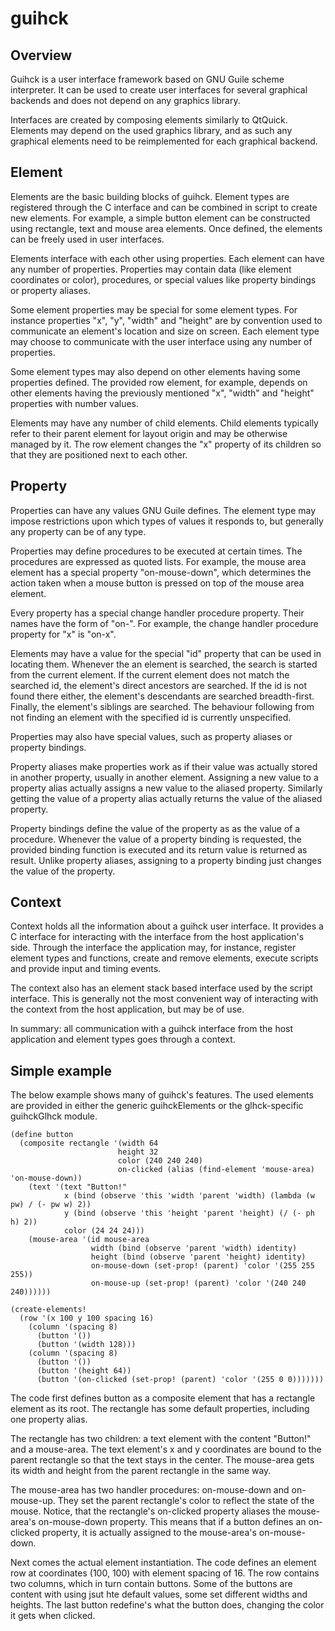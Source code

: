 guihck
======

Overview
--------

Guihck is a user interface framework based on GNU Guile scheme interpreter. 
It can be used to create user interfaces for several graphical backends and 
does not depend on any graphics library.

Interfaces are created by composing elements similarly to QtQuick. 
Elements may depend on the used graphics library, and as such any
graphical elements need to be reimplemented for each graphical backend.


Element
-------

Elements are the basic building blocks of guihck. Element types are registered through
the C interface and can be combined in script to create new elements. For example,
a simple button element can be constructed using rectangle, text and mouse area elements.
Once defined, the elements can be freely used in user interfaces.

Elements interface with each other using properties. Each element can have any number of 
properties. Properties may contain data (like element coordinates or color), procedures,
or special values like property bindings or property aliases.

Some element properties may be special for some element types. For instance properties
"x", "y", "width" and "height" are by convention used to communicate an element's location
and size on screen. Each element type may choose to communicate with the user interface
using any number of properties.

Some element types may also depend on other elements having some properties defined. 
The provided row element, for example, depends on other elements having the previously
mentioned "x", "width" and "height" properties with number values.

Elements may have any number of child elements. Child elements typically refer to their
parent element for layout origin and may be otherwise managed by it. The row element
changes the "x" property of its children so that they are positioned next to each other.

Property
--------

Properties can have any values GNU Guile defines. The element type may impose restrictions
upon which types of values it responds to, but generally any property can be of any type.

Properties may define procedures to be executed at certain times. The procedures are
expressed as quoted lists. For example, the mouse area element has a special property
"on-mouse-down", which determines the action taken when a mouse button is pressed on top
of the mouse area element.

Every property has a special change handler procedure property. Their names have the 
form of "on-<property name>". For example, the change handler procedure property for
"x" is "on-x".

Elements may have a value for the special "id" property that can be used in locating them.
Whenever the an element is searched, the search is started from the current element.
If the current element does not match the searched id, the element's direct ancestors
are searched. If the id is not found there either, the element's descendants are searched
breadth-first. Finally, the element's siblings are searched. The behaviour following from
not finding an element with the specified id is currently unspecified.

Properties may also have special values, such as property aliases or property bindings.

Property aliases make properties work as if their value was actually stored in another 
property, usually in another element. Assigning a new value to a property alias actually
assigns a new value to the aliased property. Similarly getting the value of a property alias
actually returns the value of the aliased property.

Property bindings define the value of the property as as the value of a procedure.
Whenever the value of a property binding is requested, the provided binding function is
executed and its return value is returned as result. Unlike property aliases, assigning
to a property binding just changes the value of the property.

Context
-------

Context holds all the information about a guihck user interface. It provides 
a C interface for interacting with the interface from the host application's side.
Through the interface the application may, for instance, register element types 
and functions, create and remove elements, execute scripts and provide input and 
timing events.

The context also has an element stack based interface used by the script interface.
This is generally not the most convenient way of interacting with the context from
the host application, but may be of use.

In summary: all communication with a guihck interface from the host application 
and element types goes through a context.


Simple example
--------------

The below example shows many of guihck's features. The used elements are provided
in either the generic guihckElements or the glhck-specific guihckGlhck module.


    (define button
      (composite rectangle '(width 64
                            height 32
                            color (240 240 240)
                            on-clicked (alias (find-element 'mouse-area) 'on-mouse-down))
        (text '(text "Button!" 
                x (bind (observe 'this 'width 'parent 'width) (lambda (w pw) / (- pw w) 2))
                y (bind (observe 'this 'height 'parent 'height) (/ (- ph h) 2)) 
                color (24 24 24)))
        (mouse-area '(id mouse-area
                      width (bind (observe 'parent 'width) identity)
                      height (bind (observe 'parent 'height) identity)
                      on-mouse-down (set-prop! (parent) 'color '(255 255 255))
                      on-mouse-up (set-prop! (parent) 'color '(240 240 240))))))

    (create-elements!
      (row '(x 100 y 100 spacing 16)
        (column '(spacing 8)
          (button '())
          (button '(width 128)))
        (column '(spacing 8)
          (button '())
          (button '(height 64))
          (button '(on-clicked (set-prop! (parent) 'color '(255 0 0)))))))

The code first defines button as a composite element that has a rectangle element as its root.
The rectangle has some default properties, including one property alias.

The rectangle has two children: a text element with the content "Button!" and a mouse-area. 
The text element's x and y coordinates are bound to the parent rectangle so that the text 
stays in the center. The mouse-area gets its width and height from the parent rectangle in
the same way.

The mouse-area has two handler procedures: on-mouse-down and on-mouse-up. They set the parent 
rectangle's color to reflect the state of the mouse. Notice, that the rectangle's on-clicked
property aliases the mouse-area's on-mouse-down property. This means that if a button
defines an on-clicked property, it is actually assigned to the mouse-area's on-mouse-down.

Next comes the actual element instantiation. The code defines an element row at coordinates
(100, 100) with element spacing of 16. The row contains two columns, which in turn contain
buttons. Some of the buttons are content with using jsut hte default values, some set different 
widths and heights. The last button redefine's what the button does, changing the color
it gets when clicked.
